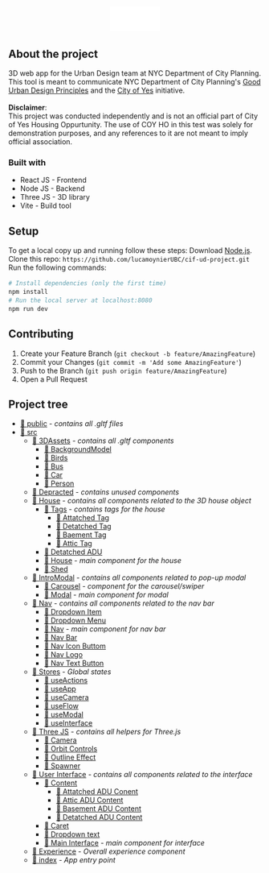 <!-- DCP LOGO -->
<br />
<p align="center">
    <img 
        className="logo-icon"
        alt="NYC Planning"
        src="https://raw.githubusercontent.com/NYCPlanning/dcp-logo/master/dcp_logo_white_772.png"
            width = "100">
    </img>
</p>

## About the project
3D web app for the Urban Design team at NYC Department of City Planning. This tool is meant to communicate NYC Department of City Planning's [Good Urban Design Principles](https://www.nyc.gov/site/planning/planning-level/urban-design/urban-design-principle.page) and the [City of Yes](https://www.nyc.gov/site/planning/plans/city-of-yes/city-of-yes-overview.page) initiative.
<br />
<br />
**Disclaimer**:
<br />
 This project was conducted independently and is not an official part of City of Yes Housing Oppurtunity. The use of COY HO in this test was solely for demonstration purposes, and any references to it are not meant to imply official association.​

### Built with

* React JS - Frontend
* Node JS - Backend
* Three JS - 3D library
* Vite - Build tool

## Setup
To get a local copy up and running follow these steps:
Download [Node.js](https://nodejs.org/en/download/).
Clone this repo: `https://github.com/lucamoynierUBC/cif-ud-project.git`
Run the following commands:

``` bash
# Install dependencies (only the first time)
npm install
# Run the local server at localhost:8080
npm run dev
```
<!-- Contributing -->
## Contributing
1. Create your Feature Branch (`git checkout -b feature/AmazingFeature`)
2. Commit your Changes (`git commit -m 'Add some AmazingFeature'`)
3. Push to the Branch (`git push origin feature/AmazingFeature`)
4. Open a Pull Request

## Project tree

 * [📁 public](./public) - *contains all .gltf files*
 * [📁 src](./src)
   * [📁 3DAssets](./src/3DAssets) - *contains all .gltf components*
        * [📄 BackgroundModel](./src/3DAssets/BackgroundModel.jsx)
        * [📄 Birds](./src/3DAssets/Birds.jsx)
        * [📄 Bus](./src/3DAssets/Bus.jsx)
        * [📄 Car](./src/3DAssets/Car.jsx)
        * [📄 Person](./src/3DAssets/Person.jsx)
   * [📁 Depracted](./src/Depracated) - *contains unused components*
   * [📁 House](./src/House) - *contains all components related to the 3D house object*
        * [📁 Tags](./src/House/Tags) - *contains tags for the house*
            * [📄 Attatched Tag](./src/House/Tags/AttatchedTag.jsx)
            * [📄 Detatched Tag](./src/House/Tags/DetatchedTag.jsx)
            * [📄 Baement Tag](./src/House/Tags/BasementTag.jsx)
            * [📄 Attic Tag](./src/House/Tags/AtticTag.jsx)
        * [📄 Detatched ADU](./src/House/DetatchedAdu.jsx)
        * [📄 House](./src/House/House.jsx) - *main component for the house*
        * [📄 Shed](./src/House/Shed.jsx)
   * [📁 IntroModal](./src/IntroModal) - *contains all components related to pop-up modal*
        * [📄 Carousel](./src/IntroModal/Carousel.jsx) - *component for the carousel/swiper*
        * [📄 Modal](./src/IntroModal/Modal.jsx) - *main component for modal*
   * [📁 Nav](./src/Nav) - *contains all components related to the nav bar*
        * [📄 Dropdown Item](./src/Nav/DropdownItem.jsx)
        * [📄 Dropdown Menu](./src/Nav/DropdownMenu.jsx)
        * [📄 Nav](./src/Nav/Nav.jsx) - *main component for nav bar*
        * [📄 Nav Bar](./src/Nav/NavBar.jsx)
        * [📄 Nav Icon Buttom](./src/Nav/NavItem.jsx)
        * [📄 Nav Logo](./src/Nav/NavLogo.jsx)
        * [📄 Nav Text Button](./src/Nav)
    * [📁 Stores](./src/stores) - *Global states*
        * [📄 useActions](./src/stores/useActions.jsx)
        * [📄 useApp](./src/stores/useApp.jsx)
        * [📄 useCamera](./src/stores/useCamera.jsx)
        * [📄 useFlow](./src/stores/useFlow.jsx)
        * [📄 useModal](./src/stores/Modal.jsx)
        * [📄 useInterface](./src/stores/useInterface.jsx)
    * [📁 Three JS](./src/ThreeJS) - *contains all helpers for Three.js*
        * [📄 Camera](./src/ThreeJS/Camera.jsx)
        * [📄 Orbit Controls](./src/ThreeJS/Controls.jsx)
        * [📄 Outline Effect](./src/ThreeJS/OutlineEffect.jsx)
        * [📄 Spawner](./src/ThreeJS/Spawner.jsx)
    * [📁 User Interface](./src/UserInterface/) - *contains all components related to the interface*
        * [📁 Content](./src/UserInterface/Content/)
            * [📄 Attatched ADU Conent](./src/UserInterface/Content/AttatchedContent.jsx)
            * [📄 Attic ADU Content](./src/UserInterface/Content/AtticContent.jsx)
            * [📄 Basement ADU Content](./src/UserInterface/Content/BasementContent.jsx)
            * [📄 Detatched ADU Content](./src/UserInterface/Content/DetatchedContent.jsx)
        * [📄 Caret](./src/UserInterface/Caret.jsx)
        * [📄 Dropdown text](./src/UserInterface/Dropdown.jsx)
        * [📄 Main Interface](./src/UserInterface/MainInterface.jsx) - *main component for interface*
    * [📄 Experience](./src/Experience.jsx) - *Overall experience component*
    * [📄 index](./src/index.jsx) - *App entry point*